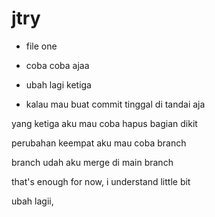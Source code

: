 # jtry
- file one
- coba coba ajaa

- ubah lagi ketiga
- kalau mau buat commit tinggal di tandai aja

yang ketiga aku mau coba hapus bagian dikit

perubahan keempat aku mau coba branch 

branch udah aku merge di main branch

that's enough for now, i understand little bit

ubah lagii, 
